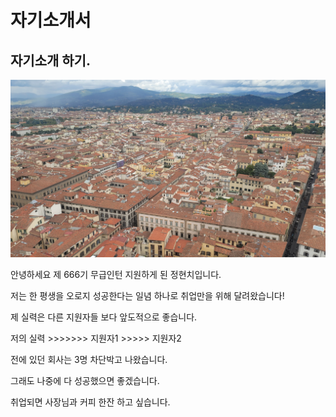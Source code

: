 # 자기소개서

## 자기소개 하기.

![20230829_124625.jpg](../Images/2024-11-16-자기소개서/20230829_124625.jpg)

안녕하세요 제 666기 무급인턴 지원하게 된 정현치입니다. 

저는 한 평생을 오로지 성공한다는 일념 하나로 취업만을 위해 달려왔습니다!

제 실력은 다른 지원자들 보다 앞도적으로 좋습니다.

저의 실력 \>\>\>\>\>\>\> 지원자1 \>\>\>\>\> 지원자2

전에 있던 회사는 3명 차단박고 나왔습니다.

그래도 나중에 다 성공했으면 좋겠습니다.

취업되면 사장님과 커피 한잔 하고 싶습니다.